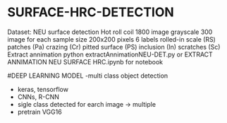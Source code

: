 # SURFACE-HRC-DETECTION
Dataset: NEU surface detection Hot roll coil
  1800 image grayscale
  300 image for each sample
  size 200x200 pixels
  6 labels
    rolled-in scale (RS)
    patches (Pa)
    crazing (Cr)
    pitted surface (PS)
    inclusion (In)
    scratches (Sc)
Extract annimation
  python extractAnnimationNEU-DET.py
 or
  EXTRACT ANNIMATION NEU SURFACE HRC.ipynb for notebook


#DEEP LEARNING MODEL
-multi class object detection
  - keras, tensorflow
  - CNNs, R-CNN
  - sigle class detected for earch image -> multiple
  - pretrain VGG16
  
